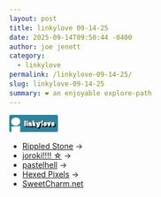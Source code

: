```yaml
---
layout: post
title: 𝚕𝚒𝚗𝚔𝚢𝚕𝚘𝚟𝚎 𝟶𝟿-𝟷𝟺-𝟸𝟻
date: 2025-09-14T09:50:44 -0400
author: joe jenett
category:
  - linkylove
permalink: /linkylove-09-14-25/
slug: linkylove-09-14-25
summary: ❤️ an enjoyable explore-path
---
```

<span  class="iwt ll36">
<a title="i.webthings linkylove" href="/categories/#linkylove"><img src="/images/linkylove.png" alt="" width="88"></a>
</span>
<ul class="linkylove">
	<li><a title="helen (of troy)" href="https://rippledstone.com/">Rippled Stone</a> <span title="led to link shown below">&#8594;</span></li>
	<li><a title="joro" href="https://joroki.neocities.org/">joroki!!!! ☆</a> <span title="led to link shown below">&#8594;</span></li>
	<li><a title="robyn" href="https://pastelhello.com/">pastelhell</a> <span title="led to link shown below">&#8594;</span></li>
	<li><a title="Karin" href="https://hexedpixels.com/">Hexed Pixels</a> <span title="led to link shown below">&#8594;</span></li>
	<li><a title="Clover" href="https://sweetcharm.net/">SweetCharm.net</a></li>
</ul>

<a href="https://brid.gy/publish/mastodon"></a>